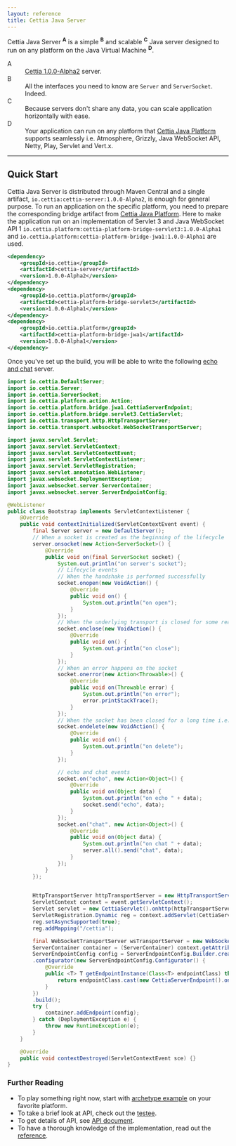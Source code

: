 ```yaml
---
layout: reference
title: Cettia Java Server
---
```


Cettia Java Server <sup><strong>A</strong></sup> is a simple <sup><strong>B</strong></sup> and scalable <sup><strong>C</strong></sup> Java server designed to run on any platform on the Java Virtual Machine <sup><strong>D</strong></sup>.

<dl>
    <dt>A</dt>
    <dd><a href="/projects/cettia-protocol/1.0.0-Alpha2">Cettia 1.0.0-Alpha2</a> server.</dd>
    <dt>B</dt>
    <dd>All the interfaces you need to know are <code>Server</code> and <code>ServerSocket</code>. Indeed.</dd>
    <dt>C</dt>
    <dd>Because servers don't share any data, you can scale application horizontally with ease.</dd>
    <dt>D</dt>
    <dd>Your application can run on any platform that <a href="/projects/cettia-java-platform/">Cettia Java Platform</a> supports seamlessly i.e. Atmosphere, Grizzly, Java WebSocket API, Netty, Play, Servlet and Vert.x.</dd>
</dl> 

---

## Quick Start
Cettia Java Server is distributed through Maven Central and a single artifact, `io.cettia:cettia-server:1.0.0-Alpha2`, is enough for general purpose. To run an application on the specific platform, you need to prepare the corresponding bridge artifact from [Cettia Java Platform](/projects/cettia-java-platform/). Here to make the application run on an implementation of Servlet 3 and Java WebSocket API 1 `io.cettia.platform:cettia-platform-bridge-servlet3:1.0.0-Alpha1` and `io.cettia.platform:cettia-platform-bridge-jwa1:1.0.0-Alpha1` are used. 

```xml
<dependency>
    <groupId>io.cettia</groupId>
    <artifactId>cettia-server</artifactId>
    <version>1.0.0-Alpha2</version>
</dependency>
<dependency>
    <groupId>io.cettia.platform</groupId>
    <artifactId>cettia-platform-bridge-servlet3</artifactId>
    <version>1.0.0-Alpha1</version>
</dependency>
<dependency>
    <groupId>io.cettia.platform</groupId>
    <artifactId>cettia-platform-bridge-jwa1</artifactId>
    <version>1.0.0-Alpha1</version>
</dependency>
```

Once you've set up the build, you will be able to write the following [echo and chat](/projects/cettia-protocol/1.0.0-Alpha2/reference/#example) server.

```java
import io.cettia.DefaultServer;
import io.cettia.Server;
import io.cettia.ServerSocket;
import io.cettia.platform.action.Action;
import io.cettia.platform.bridge.jwa1.CettiaServerEndpoint;
import io.cettia.platform.bridge.servlet3.CettiaServlet;
import io.cettia.transport.http.HttpTransportServer;
import io.cettia.transport.websocket.WebSocketTransportServer;

import javax.servlet.Servlet;
import javax.servlet.ServletContext;
import javax.servlet.ServletContextEvent;
import javax.servlet.ServletContextListener;
import javax.servlet.ServletRegistration;
import javax.servlet.annotation.WebListener;
import javax.websocket.DeploymentException;
import javax.websocket.server.ServerContainer;
import javax.websocket.server.ServerEndpointConfig;

@WebListener
public class Bootstrap implements ServletContextListener {
    @Override
    public void contextInitialized(ServletContextEvent event) {
        final Server server = new DefaultServer();
        // When a socket is created as the beginning of the lifecycle
        server.onsocket(new Action<ServerSocket>() {
            @Override
            public void on(final ServerSocket socket) {
                System.out.println("on server's socket");
                // Lifecycle events
                // When the handshake is performed successfully
                socket.onopen(new VoidAction() {
                    @Override
                    public void on() {
                        System.out.println("on open");
                    }
                });
                // When the underlying transport is closed for some reason
                socket.onclose(new VoidAction() {
                    @Override
                    public void on() {
                        System.out.println("on close");
                    }
                });
                // When an error happens on the socket
                socket.onerror(new Action<Throwable>() {
                    @Override
                    public void on(Throwable error) {
                        System.out.println("on error");
                        error.printStackTrace();
                    }
                });
                // When the socket has been closed for a long time i.e. 1 minute and deleted from the server as the end of the lifecycle
                socket.ondelete(new VoidAction() {
                    @Override
                    public void on() {
                        System.out.println("on delete");
                    }
                });

                // echo and chat events
                socket.on("echo", new Action<Object>() {
                    @Override
                    public void on(Object data) {
                        System.out.println("on echo " + data);
                        socket.send("echo", data);
                    }
                });
                socket.on("chat", new Action<Object>() {
                    @Override
                    public void on(Object data) {
                        System.out.println("on chat " + data);
                        server.all().send("chat", data);
                    }
                });
            }
        });
        

        HttpTransportServer httpTransportServer = new HttpTransportServer().ontransport(server);
        ServletContext context = event.getServletContext();
        Servlet servlet = new CettiaServlet().onhttp(httpTransportServer);
        ServletRegistration.Dynamic reg = context.addServlet(CettiaServlet.class.getName(), servlet);
        reg.setAsyncSupported(true);
        reg.addMapping("/cettia");

        final WebSocketTransportServer wsTransportServer = new WebSocketTransportServer().ontransport(server);
        ServerContainer container = (ServerContainer) context.getAttribute(ServerContainer.class.getName());
        ServerEndpointConfig config = ServerEndpointConfig.Builder.create(CettiaServerEndpoint.class, "/cettia")
        .configurator(new ServerEndpointConfig.Configurator() {
            @Override
            public <T> T getEndpointInstance(Class<T> endpointClass) throws InstantiationException {
                return endpointClass.cast(new CettiaServerEndpoint().onwebsocket(wsTransportServer));
            }
        })
        .build();
        try {
            container.addEndpoint(config);
        } catch (DeploymentException e) {
            throw new RuntimeException(e);
        }
    }

    @Override
    public void contextDestroyed(ServletContextEvent sce) {}
}
```

### Further Reading

* To play something right now, start with [archetype example](https://github.com/cettia/cettia-examples/tree/master/archetype/cettia-java-server) on your favorite platform.
* To take a brief look at API, check out the [testee](https://github.com/cettia/cettia-java-server/blob/1.0.0-Alpha2/server/src/test/java/io/cettia/ProtocolTest.java#L53-L107).
* To get details of API, see [API document](/projects/cettia-java-server/1.0.0-Alpha2/apidocs/).
* To have a thorough knowledge of the implementation, read out the [reference](/projects/cettia-java-server/1.0.0-Alpha2/reference/).
